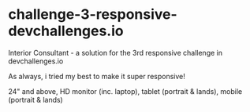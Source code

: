 # challenge-3-responsive-devchallenges.io
Interior Consultant - a solution for the 3rd responsive challenge in devchallenges.io

As always, i tried my best to make it super responsive!

24" and above, HD monitor (inc. laptop), tablet (portrait & lands), mobile (portrait & lands)
